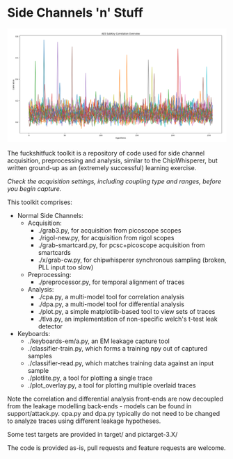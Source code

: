 # Side Channels 'n' Stuff

![Just for fun](fun/cap.png)

The fuckshitfuck toolkit is a repository of code used for side channel acquisition, preprocessing and analysis, similar to the ChipWhisperer, but written ground-up as an (extremely successful) learning exercise.

_Check the acquisition settings, including coupling type and ranges, before you begin capture._

This toolkit comprises:

- Normal Side Channels:
  - Acquisition:
    - ./grab3.py, for acquisition from picoscope scopes
    - ./rigol-new.py, for acquisition from rigol scopes
    - ./grab-smartcard.py, for pcsc+picoscope acquisition from smartcards
    - ./x/grab-cw.py, for chipwhisperer synchronous sampling (broken, PLL input too slow)
  - Preprocessing:
    - ./preprocessor.py, for temporal alignment of traces
  - Analysis:
    - ./cpa.py, a multi-model tool for correlation analysis
    - ./dpa.py, a multi-model tool for differential analysis
    - ./plot.py, a simple matplotlib-based tool to view sets of traces
    - ./tlva.py, an implementation of non-specific welch's t-test leak detector
- Keyboards:
  - ./keyboards-em/a.py, an EM leakage capture tool
  - ./classifier-train.py, which forms a training npy out of captured samples
  - ./classifier-read.py, which matches training data against an input sample
  - ./plotlite.py, a tool for plotting a single trace
  - ./plot_overlay.py, a tool for plotting multiple overlaid traces

Note the correlation and differential analysis front-ends are now decoupled from the leakage modelling back-ends - models can be found in support/attack.py. cpa.py and dpa.py typically do not need to be changed to analyze traces using different leakage hypotheses.

Some test targets are provided in target/ and pictarget-3.X/

The code is provided as-is, pull requests and feature requests are welcome.
